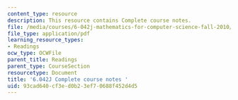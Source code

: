 ```yaml
---
content_type: resource
description: This resource contains Complete course notes.
file: /media/courses/6-042j-mathematics-for-computer-science-fall-2010/93cad640cf3ed0b23ef70688f452d4d5_MIT6_042JF10_notes.pdf
file_type: application/pdf
learning_resource_types:
- Readings
ocw_type: OCWFile
parent_title: Readings
parent_type: CourseSection
resourcetype: Document
title: '6.042J Complete course notes '
uid: 93cad640-cf3e-d0b2-3ef7-0688f452d4d5
---
```


